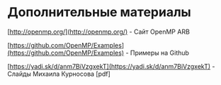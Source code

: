 # Дополнительные материалы

[http://openmp.org/](http://openmp.org/)  - Сайт OpenMP ARB 

[https://github.com/OpenMP/Examples](https://github.com/OpenMP/Examples)  - Примеры на Github 

[https://yadi.sk/d/anm7BiVzgxekT](https://yadi.sk/d/anm7BiVzgxekT) - Слайды Михаила Курносова [pdf]